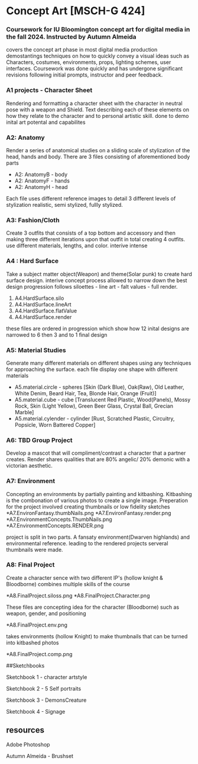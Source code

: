 # Concept Art [MSCH-G 424]  
### Coursework for IU Bloomington concept art for digital media in the fall 2024. Instructed by Autumn Almeida
covers the concept art phase in most digital media production demostantings techniques on how to quickly convey a visual ideas such as Characters, costumes, environments, props, lighting schemes, user interfaces. Coursework was done quickly and has undergone significant revisions following initial prompts, instructor and peer feedback.



### A1 projects - Character Sheet
Rendering and formatting a character sheet with the character in neutral pose with a weapon and Shield. Text describing each of these elements on how they relate to the character and to personal artistic skill. done to demo inital art potental and capabilites


### A2: Anatomy
Render a series of anatomical studies on a sliding scale of stylization of the head, hands and body. There are 3 files consisting of aforementioned body parts 
* A2: AnatomyB - body
* A2: AnatomyF - hands 
* A2: AnatomyH - head

Each file uses different reference images to detail 3 different levels of stylization realistic, semi stylized, fullly stylized. 


### A3: Fashion/Cloth
Create 3 outfits that consists of a top bottom and accessory and then making three different iterations upon that outfit in total creating 4 outfits. use different materials, lengths, and color. interive intense


### A4 : Hard Surface
Take a subject matter object(Weapon) and theme(Solar punk) to create hard surface design. interive concept process allowed to narrow down the best design progression follows siloettes - line art - falt values - full render. 
1. A4.HardSurface.silo 
2. A4.HardSurface.lineArt 
3. A4.HardSurface.flatValue 
4. A4.HardSurface.render

these files are ordered in progression which show how 12 inital designs are narrowed to 6 then 3 and to 1 final design


### A5: Material Studies
Generate many different materials on different shapes using any techniques for approaching the surface. each file display one shape with different materials 
* A5.material.circle - spheres [Skin (Dark Blue), Oak(Raw), Old Leather, White Denim, Beard Hair, Tea, Blonde Hair, Orange (Fruit)]
* A5.material.cube - cube [Translucent Red Plastic, Wood(Panels), Mossy Rock, Skin (Light Yellow), Green Beer Glass, Crystal Ball, Grecian Marble]
* A5.material.cylender - cylinder [Rust, Scratched Plastic, Circuitry, Popsicle, Worn Battered Copper]


### A6: TBD Group Project
Develop a mascot that will compliment/contrast a character that a partner creates. Render shares qualities that are 80% angelic/ 20% demonic with a victorian aesthetic.


### A7: Environment
Concepting an environments by partially painting and kitbashing. Kitbashing is the combonation of various photos to create a single image. Preperation for the project involved creating thumbnails or low fidelity sketches 
*A7.EnvironFantasy.thumbNails.png
*A7.EnvironFantasy.render.png
*A7.EnvironmentConcepts.ThumbNails.png
*A7.EnvironmentConcepts.RENDER.png

project is split in two parts. A fansaty environment(Dwarven highlands) and environmental reference. leading to the rendered projects serveral thumbnails were made.


### A8: Final Project
Create a character sence with two different IP's (hollow knight & Bloodborne) combines multiple skills of the course

*A8.FinalProject.siloss.png
*A8.FinalProject.Character.png

These files are concepting idea for the character (Bloodborne) such as weapon, gender, and positioning

*A8.FinalProject.env.png

takes environments (hollow Knight) to make thumbnails that can be turned into kitbashed photos

*A8.FinalProject.comp.png


##Sketchbooks

Sketchbook 1 - character artstyle

Sketchbook 2 - 5 Self portraits

Sketchbook 3 - DemonsCreature

Sketchbook 4 - Signage


## resources

Adobe Photoshop

Autumn Almeida - Brushset
